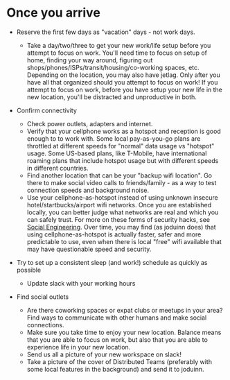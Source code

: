 # Once you arrive

*   Reserve the first few days as "vacation" days - not work days.
    *   Take a day/two/three to get your new work/life setup before you attempt to focus on work. You'll need time to focus on setup of home, finding your way around, figuring out shops/phones/ISPs/transit/housing/co-working spaces, etc. Depending on the location, you may also have jetlag. Only after you have all that organized should you attempt to focus on work! If you attempt to focus on work, before you have setup your new life in the new location, you'll be distracted and unproductive in both.
    
*   Confirm connectivity
    *   Check power outlets, adapters and internet.
    *   Verify that your cellphone works as a hotspot and reception is good enough to to work with. Some local pay-as-you-go plans are throttled at different speeds for "normal" data usage vs "hotspot" usage. Some US-based plans, like T-Mobile, have international roaming plans that include hotspot usage but with different speeds in different countries. 
    *   Find another location that can be your "backup wifi location". Go there to make social video calls to friends/family - as a way to test connection speeds and background noise.
    *   Use your cellphone-as-hotspot instead of using unknown insecure hotel/startbucks/airport wifi networks. Once you are established locally, you can better judge what networks are real and which you can safely trust. For more on these forms of security hacks, see [Social Engineering](../../09-security/awareness.md). Over time, you may find (as joduinn does) that using cellphone-as-hotspot is actually faster, safer and more predictable to use, even when there is local "free" wifi available that may have questionable speed and security. 

*   Try to set up a consistent sleep (and work!) schedule as quickly as possible
    *   Update slack with your working hours

*   Find social outlets
    *   Are there coworking spaces or expat clubs or meetups in your area? Find ways to communicate with other humans and make social connections.
    *   Make sure you take time to enjoy your new location. Balance means that you are able to focus on work, but also that you are able to experience life in your new location.
    *   Send us all a picture of your new workspace on slack!
    *   Take a picture of the cover of Distributed Teams (preferably with some local features in the background) and send it to joduinn.

